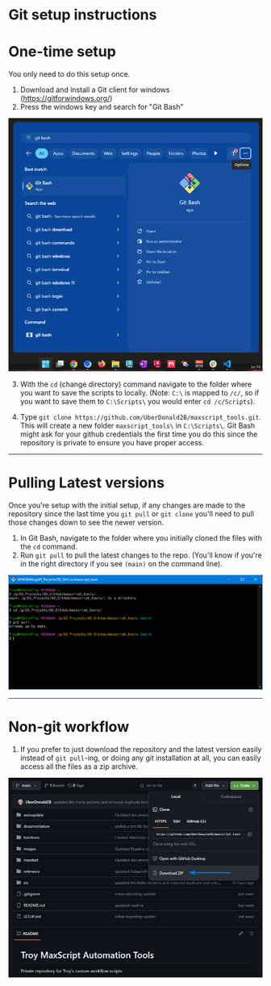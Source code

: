 # Git setup instructions

# One-time setup

You only need to do this setup once.

1. Download and install a Git client for windows (https://gitforwindows.org/)
2. Press the windows key and search for "Git Bash"

![](images/run_git_bash.png)

3. With the `cd` (change directory) command navigate to the folder where you want to save the scripts to locally. (Note: `C:\` is mapped to `/c/`, so if you want to save them to `C:\Scripts\` you would enter `cd /c/Scripts`).

4. Type `git clone https://github.com/UberDonald2B/maxscript_tools.git`. This will create a new folder `maxscript_tools\` in `C:\Scripts\`. Git Bash might ask for your github credentials the first time you do this since the repository is private to ensure you have proper access.

---

# Pulling Latest versions

Once you're setup with the initial setup, if any changes are made to the repository since the last time you `git pull` or `git clone` you'll need to pull those changes down to see the newer version.

1. In Git Bash, navigate to the folder where you initially cloned the files with the `cd` command.
2. Run `git pull` to pull the latest changes to the repo. (You'll know if you're in the right directory if you see `(main)` on the command line).

![](images/git_pull.png)

---

# Non-git workflow

1. If you prefer to just download the repository and the latest version easily instead of `git pull`-ing, or doing any git installation at all, you can easily access all the files as a zip archive.

![](images/download_zip.png)